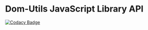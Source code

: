 # Dom-Utils JavaScript Library API

[![Codacy Badge](https://api.codacy.com/project/badge/Grade/90ec6f5899214c2ead739996d93ecfef)](https://app.codacy.com/gh/Org-Trial/dom-utils?utm_source=github.com&utm_medium=referral&utm_content=Org-Trial/dom-utils&utm_campaign=Badge_Grade_Settings)
